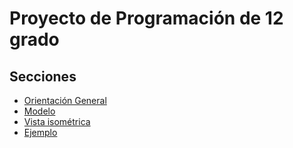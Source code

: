 # Proyecto de Programación de 12 grado

## Secciones

* [Orientación General](README.md)
* [Modelo](modelo.md)
* [Vista isométrica](vista-isometrica.md)
* [Ejemplo](ejemplo.md)



